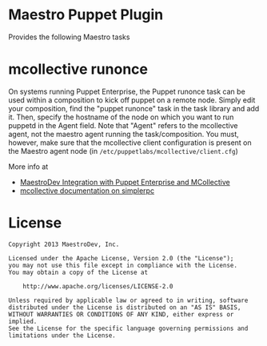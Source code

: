 Maestro Puppet Plugin
=====================

Provides the following Maestro tasks

# mcollective runonce

On systems running Puppet Enterprise, the Puppet runonce task can be used within a composition to kick off puppet on a remote node.  Simply edit your composition, find the "puppet runonce" task in the task library and add it. Then, specify the hostname of the node on which you want to run puppetd in the Agent field. Note that "Agent" refers to the mcollective agent, not the maestro agent running the task/composition.  You must, however, make sure that the mcollective client configuration is present on the Maestro agent node (in `/etc/puppetlabs/mcollective/client.cfg`)

More info at

* [MaestroDev Integration with Puppet Enterprise and MCollective](http://www.maestrodev.com/docs/users-guide/integration-with-puppet-enterprise-and-mcollective/)
* [mcollective documentation on simplerpc](http://docs.puppetlabs.com/mcollective/simplerpc/clients.html)


# License

    Copyright 2013 MaestroDev, Inc.
    
    Licensed under the Apache License, Version 2.0 (the "License");
    you may not use this file except in compliance with the License.
    You may obtain a copy of the License at
    
        http://www.apache.org/licenses/LICENSE-2.0
    
    Unless required by applicable law or agreed to in writing, software
    distributed under the License is distributed on an "AS IS" BASIS,
    WITHOUT WARRANTIES OR CONDITIONS OF ANY KIND, either express or implied.
    See the License for the specific language governing permissions and
    limitations under the License.
